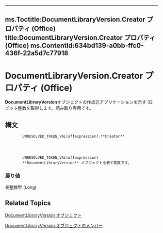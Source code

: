 

---
ms.Toctitle:DocumentLibraryVersion.Creator プロパティ (Office)
title:DocumentLibraryVersion.Creator プロパティ (Office)
ms.ContentId:634bd139-a0bb-ffc0-436f-22a5d7c77918
---
# DocumentLibraryVersion.Creator プロパティ (Office)




**DocumentLibraryVersion**オブジェクトの作成元アプリケーションを示す 32 ビット整数を取得します。読み取り専用です。

## 構文

            UNRESOLVED_TOKEN_VAL(offexpression).**Creator**




            UNRESOLVED_TOKEN_VAL(offexpression)
            **DocumentLibraryVersion** オブジェクトを表す変数です。

### 戻り値
長整数型 (Long)





## Related Topics

[DocumentLibraryVersion オブジェクト](ac13975d-4f91-1fc5-5b0a-94b21309ffb7.md)

[DocumentLibraryVersion オブジェクトのメンバー](81015690-f681-67e5-4ff7-329a95f78f3d.md)




